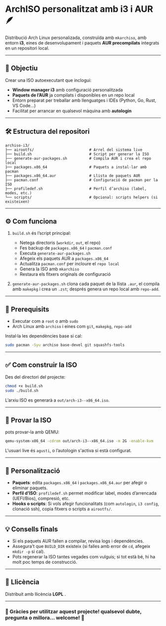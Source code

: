 # ArchISO personalitzat amb i3 i AUR 🪶

Distribució Arch Linux personalizada, construïda amb `mkarchiso`, amb entorn **i3**, eines de desenvolupament i paquets **AUR precompilats** integrats en un repositori local.

---

## 🚀 Objectiu

Crear una ISO autoexecutant que inclogui:

- **Window manager i3** amb configuració personalitzada
- **Paquets de l’AUR** ja compilats i disponibles en un repo local
- Entorn preparat per treballar amb llenguatges i IDEs (Python, Go, Rust, VS Code...)
- Facilitat per arrancar en qualsevol màquina amb **autologin**

---

## 🛠️ Estructura del repositori

```
archiso-i3/
├── airootfs/                         # Arrel del sistema live
├── build.sh                          # Script per generar la ISO
├── generate-aur-packages.sh          # Compila AUR i crea el repo local
├── packages.x86_64                   # Paquets a instal·lar amb pacman
├── packages.x86_64.aur               # Llista de paquets AUR
├── pacman.conf                       # Configuració de pacman per la ISO
├── profiledef.sh                     # Perfil d’archiso (label, modes, etc.)
└── scripts/                          # Opcional: scripts helpers (si existeixen)
```

---

## ⚙️ Com funciona

1. `build.sh` és l’script principal:
   - Netega directoris (`workdir`, `out`, el repo)
   - Fes backup de `packages.x86_64` i `pacman.conf`
   - Executa `generate-aur-packages.sh`
   - Afegeix els paquets AUR a `packages.x86_64`
   - Actualitza `pacman.conf` per incloure el `repo local`
   - Genera la ISO amb `mkarchiso`
   - Restaura els fitxers originals de configuració

2. `generate-aur-packages.sh` clona cada paquet de la llista `.aur`, el compila amb `makepkg` i crea un `.zst`; després genera un repo local amb `repo-add`.

---

## 🧾 Prerequisits

- Executar com a `root` o amb `sudo`
- Arch Linux amb `archiso` i eines com `git`, `makepkg`, `repo-add`

Instal·la les dependències base si cal:

```bash
sudo pacman -Syu archiso base-devel git squashfs-tools
```

---

## ✅ Com construir la ISO

Des del directori del projecte:

```bash
chmod +x build.sh
sudo ./build.sh
```

L’arxiu ISO es generarà a `out/arch-i3--x86_64.iso`.

---

## 🚀 Provar la ISO

 pots provar-la amb QEMU:

```bash
qemu-system-x86_64 -cdrom out/arch-i3--x86_64.iso -m 2G -enable-kvm
```

L'usuari live és `agusti`, o l’autologin s'activa si està configurat.

---

## 🔧 Personalització

- **Paquets**: edita `packages.x86_64` i `packages.x86_64.aur` per afegir o eliminar paquets.
- **Perfil d’ISO**: `profiledef.sh` permet modificar label, modes d’arrencada (UEFI/Bios), compresió, etc.
- **Hooks o scripts**: Si vols afegir funcionalitats (com `autologin`, `i3 config`, clonació ssh), copia fitxers o scripts a `airootfs/`.

---

## 💡 Consells finals

- Si els paquets AUR fallen a compilar, revisa logs i dependències.
- Assegura't que `BUILD_DIR` existeix (si falles amb error de `cd`, afegeix `mkdir -p` si cal).
- Pots regenerar la ISO tantes vegades com vulguis; si tot està bé, hi ha molt poc temps de construcció.

---

## 📜 Llicència

Distribuit amb llicència **LGPL** .

---

### 🙌 Gràcies per utilitzar aquest projecte! qualsevol dubte, pregunta o millora... welcome! 💬